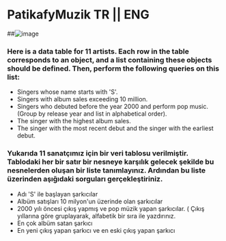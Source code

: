 # PatikafyMuzik TR || ENG

##![image](https://github.com/user-attachments/assets/56df6b56-a792-428c-8263-ddf9fed7b1e6)

### Here is a data table for 11 artists. Each row in the table corresponds to an object, and a list containing these objects should be defined. Then, perform the following queries on this list:
- Singers whose name starts with 'S'.
- Singers with album sales exceeding 10 million.
- Singers who debuted before the year 2000 and perform pop music. (Group by release year and list in alphabetical order).
- The singer with the highest album sales.
- The singer with the most recent debut and the singer with the earliest debut.

### Yukarıda 11 sanatçımız için bir veri tablosu verilmiştir. Tablodaki her bir satır bir nesneye karşılık gelecek şekilde bu nesnelerden oluşan bir liste tanımlayınız. Ardından bu liste üzerinden aşığıdaki sorguları gerçekleştiriniz.
- Adı 'S' ile başlayan şarkıcılar
- Albüm satışları 10 milyon'un üzerinde olan şarkıcılar
- 2000 yılı öncesi çıkış yapmış ve pop müzik yapan şarkıcılar. ( Çıkış yıllarına göre gruplayarak, alfabetik bir sıra ile yazdırınız.
- En çok albüm satan şarkıcı
- En yeni çıkış yapan şarkıcı ve en eski çıkış yapan şarkıcı
